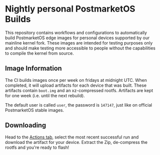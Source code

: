 # Nightly personal PostmarketOS Builds

This repository contains workflows and configurations to automatically build PostmarketOS edge images for personal devices supported by our mainline kernel fork. These images are intended for testing purposes only and should make testing more accessible to people without the capabilities to compile the kernel from source.

## Image Information

The CI builds images once per week on fridays at midnight UTC. When completed, it will upload artifacts for each device that was built. These artifacts contain `boot.img` and an xz-compressed rootfs. Artifacts are kept for one week (i.e. until the next rebuild).

The default user is called `user`, the password is `147147`, just like on official PostmarketOS stable images.

## Downloading

Head to the [Actions tab](https://github.com/Veynamer/alioth-nightly-builds/actions), select the most recent successful run and download the artifact for your device. Extract the Zip, de-compress the rootfs and you're ready to flash!
